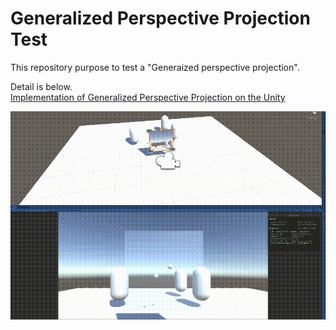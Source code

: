 # Generalized Perspective Projection Test

This repository purpose to test a "Generaized perspective projection".

Detail is below.  
[Implementation of Generalized Perspective Projection on the Unity](https://medium.com/@hirumakazuya/implementation-of-generalized-perspective-projection-on-the-unity-c9472a94f083)

![Demo movie](./demo.gif)
